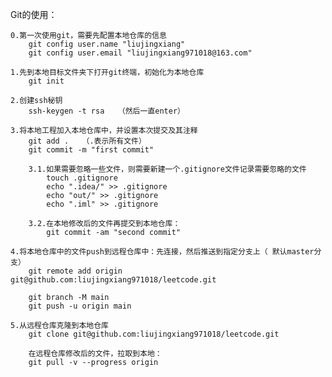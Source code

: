 Git的使用：

    0.第一次使用git，需要先配置本地仓库的信息
        git config user.name "liujingxiang"
        git config user.email "liujingxiang971018@163.com"

    1.先到本地目标文件夹下打开git终端，初始化为本地仓库
        git init

    2.创建ssh秘钥
        ssh-keygen -t rsa   （然后一直enter）

    3.将本地工程加入本地仓库中，并设置本次提交及其注释
        git add .   （.表示所有文件）
        git commit -m "first commit"

        3.1.如果需要忽略一些文件，则需要新建一个.gitignore文件记录需要忽略的文件
            touch .gitignore
            echo ".idea/" >> .gitignore
            echo "out/" >> .gitignore
            echo ".iml" >> .gitignore

        3.2.在本地修改后的文件再提交到本地仓库：
            git commit -am "second commit"

    4.将本地仓库中的文件push到远程仓库中：先连接，然后推送到指定分支上（ 默认master分支）
        git remote add origin git@github.com:liujingxiang971018/leetcode.git

        git branch -M main
        git push -u origin main

    5.从远程仓库克隆到本地仓库
        git clone git@github.com:liujingxiang971018/leetcode.git

        在远程仓库修改后的文件，拉取到本地：
        git pull -v --progress origin

